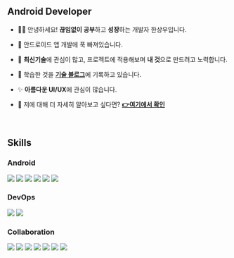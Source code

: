 ## Android Developer

<div>
  
- 🙋‍♂️ 안녕하세요! **끊임없이 공부**하고 **성장**하는 개발자 한상우입니다.

- 📱 안드로이드 앱 개발에 푹 빠져있습니다.

- 🚀 **최신기술**에 관심이 많고, 프로젝트에 적용해보며 **내 것**으로 만드려고 노력합니다.

- 📄 학습한 것을 [**기술 블로그**](https://gogigood.tistory.com/)에 기록하고 있습니다.

- ✨ **아름다운 UI/UX**에 관심이 많습니다.

- 🧐 저에 대해 더 자세히 알아보고 싶다면?  [**👉여기에서 확인**](https://smiling-titanium-673.notion.site/592a41c317684572aa89317d6b91a9e2)
  
</div>
<br>

## Skills
### Android
<div>
  <img src="https://img.shields.io/badge/Android-3DDC84?style=flat&logo=android&logoColor=white"> 
  <img src="https://img.shields.io/badge/Kotlin-7f52ff?style=flat&logo=kotlin&logoColor=white"> 
  <img src="https://img.shields.io/badge/Java-ff7800?style=flat&logo=java&logoColor=white">
  <img src="https://img.shields.io/badge/RxJava-b7178c?style=flate&logo=ReactiveX&logoColor=white">
  <img src="https://img.shields.io/badge/Coroutine-7264df?style=flat&logo=coroutine&logoColor=white">
  <img src="https://img.shields.io/badge/Jetpack Compose-4285f4?style=flat&logo=jetpack-compose&logoColor=white">
</div>

### DevOps
<div>
  <img src="https://img.shields.io/badge/MySQL-4479a1?style=flat&logo=mysql&logoColor=white">
  <img src="https://img.shields.io/badge/Firebase-ffca28?style=flat&logo=firebase&logoColor=white">
</div>

### Collaboration
<div>
  <img src="https://img.shields.io/badge/Git-F05032?style=flat&logo=git&logoColor=white">
  <img src="https://img.shields.io/badge/GitHub-181717?style=flat&logo=github&logoColor=white">
  <img src="https://img.shields.io/badge/GitLab-FC6D26?style=flat&logo=gitlab&logoColor=white">
  <img src="https://img.shields.io/badge/Jira-0052CC?style=flat&logo=jira&logoColor=white">
  <img src="https://img.shields.io/badge/Notion-000000?style=flat&logo=notion&logoColor=white">
  <img src="https://img.shields.io/badge/Mattermost-0058CC?style=flat&logo=mattermost&logoColor=white">
  <img src="https://img.shields.io/badge/Figma-F24E1E?style=flat&logo=figma&logoColor=white">
</div>

<!--
**SangWoo-Han97/SangWoo-Han97** is a ✨ _special_ ✨ repository because its `README.md` (this file) appears on your GitHub profile.

Here are some ideas to get you started:

- 🔭 I’m currently working on ...
- 🌱 I’m currently learning ...
- 👯 I’m looking to collaborate on ...
- 🤔 I’m looking for help with ...
- 💬 Ask me about ...
- 📫 How to reach me: ...
- 😄 Pronouns: ...
- ⚡ Fun fact: ...
-->
